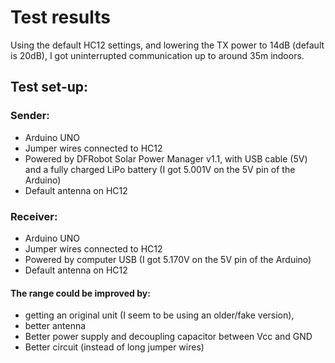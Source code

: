 # Test results
Using the default HC12 settings, and lowering the TX power to 14dB (default is 20dB), I got uninterrupted communication up to around 35m indoors.  

## Test set-up:
### Sender:
- Arduino UNO
- Jumper wires connected to HC12
- Powered by DFRobot Solar Power Manager v1.1, with USB cable (5V) and a fully charged LiPo battery (I got 5.001V on the 5V pin of the Arduino)
- Default antenna on HC12

### Receiver:
- Arduino UNO
- Jumper wires connected to HC12
- Powered by computer USB (I got 5.170V on the 5V pin of the Arduino)
- Default antenna on HC12

#### The range could be improved by:
- getting an original unit (I seem to be using an older/fake version),
- better antenna
- Better power supply and decoupling capacitor between Vcc and GND
- Better circuit (instead of long jumper wires)